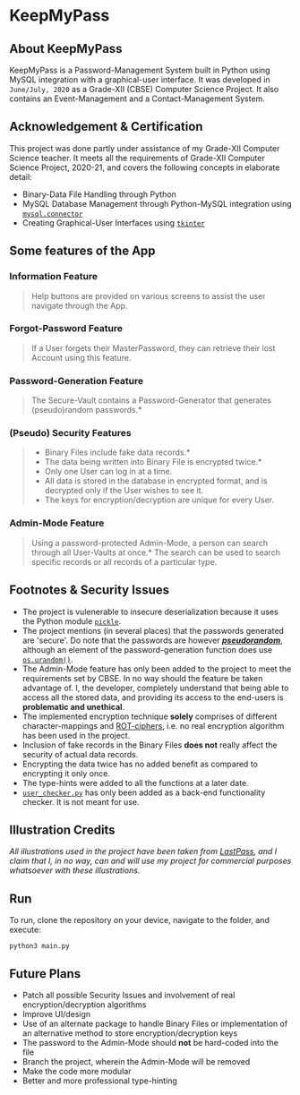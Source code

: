 # KeepMyPass

## About KeepMyPass

KeepMyPass is a Password-Management System built in Python using MySQL integration with a graphical-user interface. It was developed in `June/July, 2020` as a Grade-XII (CBSE) Computer Science Project. It also contains an Event-Management and a Contact-Management System.

## Acknowledgement & Certification

This project was done partly under assistance of my Grade-XII Computer Science teacher. It meets all the requirements of Grade-XII Computer Science Project, 2020-21, and covers the following concepts in elaborate detail:
- Binary-Data File Handling through Python
- MySQL Database Management through Python-MySQL integration using [`mysql.connector`](https://pypi.org/project/mysql-connector-python/)
- Creating Graphical-User Interfaces using [`tkinter`](https://docs.python.org/3/library/tkinter.html)

## Some features of the App

### Information Feature

> Help buttons are provided on various screens to assist the user navigate through the App.

### Forgot-Password Feature

> If a User forgets their MasterPassword, they can retrieve their lost Account using this feature.

### Password-Generation Feature

> The Secure-Vault contains a Password-Generator that generates (pseudo)random passwords.*

### (Pseudo) Security Features

> - Binary Files include fake data records.*
> - The data being written into Binary File is encrypted twice.*
> - Only one User can log in at a time.
> - All data is stored in the database in encrypted format, and is decrypted only if the User wishes to see it.
> - The keys for encryption/decryption are unique for every User.

### Admin-Mode Feature

> Using a password-protected Admin-Mode, a person can search through all User-Vaults at once.* The search can be used to search specific records or all records of a particular type.

## Footnotes & Security Issues

- The project is vulenerable to insecure deserialization because it uses the Python module [`pickle`](https://docs.python.org/3/library/pickle.html). 
- The project mentions (in several places) that the passwords generated are 'secure'. Do note that the passwords are however ***[pseudorandom](https://en.wikipedia.org/wiki/Pseudorandomness#:~:text=A%20pseudorandom%20sequence%20of%20numbers,completely%20deterministic%20and%20repeatable%20process.)***, although an element of the password-generation function does use [`os.urandom()`](https://docs.python.org/3/library/os.html#os.urandom).
- The Admin-Mode feature has only been added to the project to meet the requirements set by CBSE. In no way should the feature be taken advantage of. I, the developer, completely understand that being able to access all the stored data, and providing its access to the end-users is **problematic and unethical**.
- The implemented encryption technique **solely** comprises of different character-mappings and [ROT-ciphers](https://en.wikipedia.org/wiki/ROT13), i.e. no real encryption algorithm has been used in the project.
- Inclusion of fake records in the Binary Files **does not** really affect the security of actual data records.
- Encrypting the data twice has no added benefit as compared to encrypting it only once.
- The type-hints were added to all the functions at a later date.
- [`user_checker.py`](https://github.com/divyajeettt/KeepMyPass/blob/main/user_checker.py) has only been added as a back-end functionality checker. It is not meant for use.

## Illustration Credits 

*All illustrations used in the project have been taken from [LastPass](https://www.lastpass.com/), and I claim that I, in no way, can and will use my project for commercial purposes whatsoever with these illustrations.*

## Run

To run, clone the repository on your device, navigate to the folder, and execute:

```
python3 main.py
```

## Future Plans

- Patch all possible Security Issues and involvement of real encryption/decryption algorithms
- Improve UI/design
- Use of an alternate package to handle Binary Files or implementation of an alternative method to store encryption/decryption keys
- The password to the Admin-Mode should **not** be hard-coded into the file
- Branch the project, wherein the Admin-Mode will be removed
- Make the code more modular
- Better and more professional type-hinting
